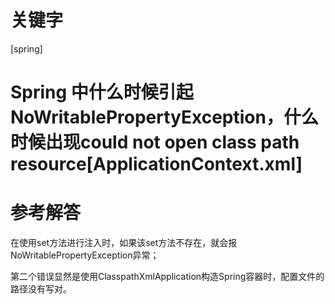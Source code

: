 # 关键字

 \[spring\]  


# Spring 中什么时候引起NoWritablePropertyException，什么时候出现could not open class path resource[ApplicationContext.xml]


# 参考解答

在使用set方法进行注入时，如果该set方法不存在，就会报NoWritablePropertyException异常；

第二个错误显然是使用ClasspathXmlApplication构造Spring容器时，配置文件的路径没有写对。

